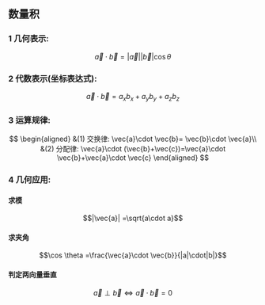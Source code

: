## 数量积

### 1 几何表示:

$$\vec{a}\cdot \vec{b}=|\vec{a}||\vec{b}|\cos \theta$$

### 2 代数表示(坐标表达式):

$$\vec{a}\cdot \vec{b}=a_xb_x+a_yb_y+a_zb_z$$

### 3 运算规律:

$$
\begin{aligned}
	&(1) 交换律: \vec{a}\cdot \vec{b}= \vec{b}\cdot \vec{a}\\
	&(2) 分配律: \vec{a}\cdot (\vec{b}+\vec{c})=\vec{a}\cdot \vec{b}+\vec{a}\cdot \vec{c}
\end{aligned}
$$

### 4 几何应用:

#### 求模

$$|\vec{a}| =\sqrt{a\cdot a}$$

#### 求夹角

$$\cos \theta =\frac{\vec{a}\cdot \vec{b}}{|a|\cdot|b|}$$

#### 判定两向量垂直

$$\vec{a}\perp \vec{b} \iff \vec{a}\cdot \vec{b}= 0 $$
